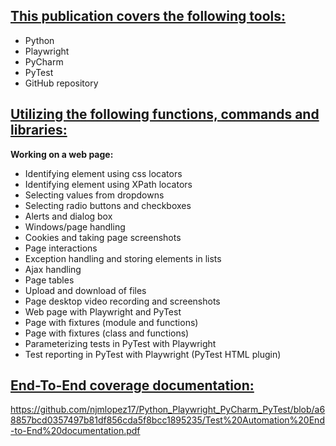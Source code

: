 ## <ins>This publication covers the following tools:<ins>
   - Python
   - Playwright
   - PyCharm
   - PyTest
   - GitHub repository

## <ins>Utilizing the following functions, commands and libraries:<ins>

**Working on a web page:**

   - Identifying element using css locators
   - Identifying element using XPath locators
   - Selecting values from dropdowns
   - Selecting radio buttons and checkboxes
   - Alerts and dialog box
   - Windows/page handling
   - Cookies and taking page screenshots
   - Page interactions
   - Exception handling and storing elements in lists
   - Ajax handling
   - Page tables
   - Upload and download of files
   - Page desktop video recording and screenshots
   - Web page with Playwright and PyTest
   - Page with fixtures (module and functions)
   - Page with fixtures (class and functions)
   - Parameterizing tests in PyTest with Playwright
   - Test reporting in PyTest with Playwright (PyTest HTML plugin)

## <ins>End-To-End coverage documentation:<ins>

https://github.com/njmlopez17/Python_Playwright_PyCharm_PyTest/blob/a68857bcd0357497b81df856cda5f8bcc1895235/Test%20Automation%20End-to-End%20documentation.pdf
